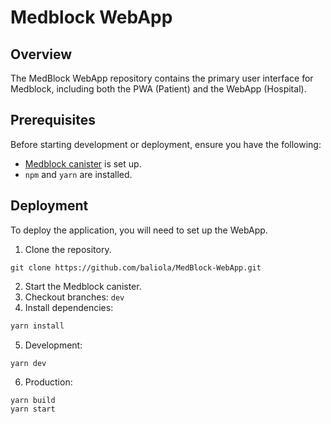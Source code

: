 # Medblock WebApp
## Overview
The MedBlock WebApp repository contains the primary user interface for Medblock, including both the PWA (Patient) and the WebApp (Hospital).

## Prerequisites
Before starting development or deployment, ensure you have the following:

- [Medblock canister](https://github.com/baliola/Medblock) is set up.
- `npm` and `yarn` are installed.

## Deployment
To deploy the application, you will need to set up the WebApp.

1. Clone the repository.
```
git clone https://github.com/baliola/MedBlock-WebApp.git
```
2. Start the Medblock canister.
3. Checkout branches: `dev`
4. Install dependencies:
```bash
yarn install
```
5. Development:
```
yarn dev
```

6. Production:
```
yarn build
yarn start
```